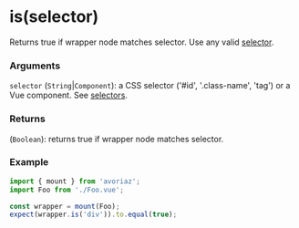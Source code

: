 # is(selector)

Returns true if wrapper node matches selector. Use any valid [selector](/api/mount/selectors.md).

### Arguments

`selector` (`String`|`Component`): a CSS selector ('#id', '.class-name', 'tag') or a Vue component. See [selectors](/api/mount/selectors.md).

### Returns

(`Boolean`): returns true if wrapper node matches selector.

### Example

```js
import { mount } from 'avoriaz';
import Foo from './Foo.vue';

const wrapper = mount(Foo);
expect(wrapper.is('div')).to.equal(true);
```
